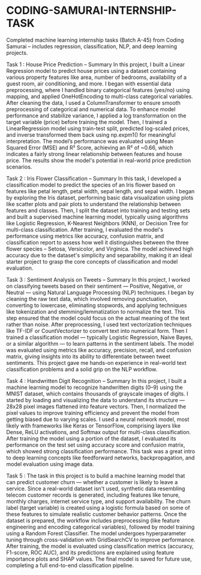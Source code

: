   # CODING-SAMURAI-INTERNSHIP-TASK
Completed machine learning internship tasks (Batch A-45) from Coding Samurai – includes regression, classification, NLP, and deep learning projects.

Task 1 : House Price Prediction – Summary
In this project, I built a Linear Regression model to predict house prices using a dataset containing various property features like area, number of bedrooms, availability of a guest room, air conditioning, and more. I began with essential data preprocessing, where I handled binary categorical features (yes/no) using mapping, and applied OneHotEncoding to multi-class categorical variables. After cleaning the data, I used a ColumnTransformer to ensure smooth preprocessing of categorical and numerical data.
To enhance model performance and stabilize variance, I applied a log transformation on the target variable (price) before training the model. Then, I trained a LinearRegression model using train-test split, predicted log-scaled prices, and inverse transformed them back using np.expm1() for meaningful interpretation. The model’s performance was evaluated using Mean Squared Error (MSE) and R² Score, achieving an R² of ~0.66, which indicates a fairly strong linear relationship between features and house price. The results show the model's potential in real-world price prediction scenarios.

Task 2 : Iris Flower Classification – Summary
In this task, I developed a classification model to predict the species of an Iris flower based on features like petal length, petal width, sepal length, and sepal width. I began by exploring the Iris dataset, performing basic data visualization using plots like scatter plots and pair plots to understand the relationship between features and classes. Then, I split the dataset into training and testing sets and built a supervised machine learning model, typically using algorithms like Logistic Regression, K-Nearest Neighbors (KNN), or Decision Tree for multi-class classification.
After training, I evaluated the model's performance using metrics like accuracy, confusion matrix, and classification report to assess how well it distinguishes between the three flower species – Setosa, Versicolor, and Virginica. The model achieved high accuracy due to the dataset's simplicity and separability, making it an ideal starter project to grasp the core concepts of classification and model evaluation.

Task 3 : Sentiment Analysis on Tweets – Summary
In this project, I worked on classifying tweets based on their sentiment — Positive, Negative, or Neutral — using Natural Language Processing (NLP) techniques. I began by cleaning the raw text data, which involved removing punctuation, converting to lowercase, eliminating stopwords, and applying techniques like tokenization and stemming/lemmatization to normalize the text. This step ensured that the model could focus on the actual meaning of the text rather than noise.
After preprocessing, I used text vectorization techniques like TF-IDF or CountVectorizer to convert text into numerical form. Then I trained a classification model — typically Logistic Regression, Naive Bayes, or a similar algorithm — to learn patterns in the sentiment labels. The model was evaluated using metrics like accuracy, precision, recall, and confusion matrix, giving insights into its ability to differentiate between tweet sentiments. This project gave me hands-on experience in real-world text classification problems and a solid grip on the NLP workflow.

Task 4 : Handwritten Digit Recognition – Summary
In this project, I built a machine learning model to recognize handwritten digits (0–9) using the MNIST dataset, which contains thousands of grayscale images of digits. I started by loading and visualizing the data to understand its structure — 28x28 pixel images flattened into feature vectors. Then, I normalized the pixel values to improve training efficiency and prevent the model from getting biased due to varying scales.
I used a neural network model, most likely with frameworks like Keras or TensorFlow, comprising layers like Dense, ReLU activations, and Softmax output for multi-class classification. After training the model using a portion of the dataset, I evaluated its performance on the test set using accuracy score and confusion matrix, which showed strong classification performance. This task was a great intro to deep learning concepts like feedforward networks, backpropagation, and model evaluation using image data.

Task 5 : The task in this project is to build a machine learning model that can predict customer churn — whether a customer is likely to leave a service. Since a real-world dataset isn't used, synthetic data resembling telecom customer records is generated, including features like tenure, monthly charges, internet service type, and support availability. The churn label (target variable) is created using a logistic formula based on some of these features to simulate realistic customer behavior patterns.
Once the dataset is prepared, the workflow includes preprocessing (like feature engineering and encoding categorical variables), followed by model training using a Random Forest Classifier. The model undergoes hyperparameter tuning through cross-validation with GridSearchCV to improve performance. After training, the model is evaluated using classification metrics (accuracy, F1-score, ROC AUC), and its predictions are explained using feature importance plots and SHAP values. The final model is saved for future use, completing a full end-to-end classification pipeline.
